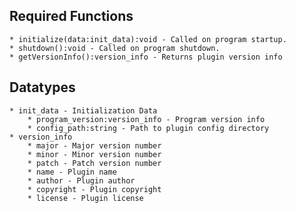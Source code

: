 ## Required Functions

    * initialize(data:init_data):void - Called on program startup.
    * shutdown():void - Called on program shutdown.
    * getVersionInfo():version_info - Returns plugin version info

## Datatypes

    * init_data - Initialization Data
        * program_version:version_info - Program version info
        * config_path:string - Path to plugin config directory
    * version_info
        * major - Major version number
        * minor - Minor version number
        * patch - Patch version number
        * name - Plugin name
        * author - Plugin author
        * copyright - Plugin copyright
        * license - Plugin license